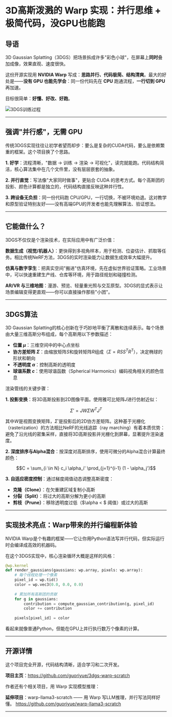 # 3D高斯泼溅的 Warp 实现：并行思维 + 极简代码，没GPU也能跑

## 导语

3D Gaussian Splatting（3DGS）把场景拆成许多"彩色小球"，在屏幕上**同时**叠加成像，效果直观、速度很快。

这份开源实现用 **NVIDIA Warp** 写成：**思路并行、代码极简、结构清爽**。最大的好处是——**没有 GPU 也能先学会**：同一份代码先在 **CPU** 跑通流程，**一行切到 GPU** 再加速。

目标很简单：**好懂、好改、好跑**。

![3DGS训练过程](./assets/rendering_demo.gif)

---

## 强调"并行感"，无需 GPU

传统3DGS实现往往让初学者望而却步：要么是复杂的CUDA代码，要么是依赖繁重的框架。这个项目换了个思路。

**1. 好学**：流程清晰，"数据 → 训练 → 渲染 → 可视化"，读完就能跑。代码结构简洁，核心算法集中在几个文件里，没有层层嵌套的抽象。

**2. 并行直觉**：写法像"大家同时做事"，更贴合 CUDA 的思考方式。每个高斯团的投影、颜色计算都是独立的，代码结构直接反映这种并行性。

**3. 跨设备无负担**：同一份代码跑 CPU/GPU，一行切换，不被环境劝退。这对教学和原型验证特别友好——没有高端GPU的开发者也能先理解算法、验证想法。

---

## 它能做什么？

3DGS不仅仅是个渲染技术，在实际应用中有广泛价值：

**数据生成（视觉/机器人）**：更快得到多视角样本，用于检测、位姿估计、抓取等任务。相比传统NeRF方法，3DGS的实时渲染能力让数据生成效率大幅提升。

**仿真与数字孪生**：把真实空间"搬进"仿真环境，先在虚拟世界验证策略。工业场景中，可以快速重建生产线、仓库等环境，用于路径规划和碰撞检测。

**AR/VR 与三维地图**：漫游、预览、轻量重光照与交互原型。3DGS的显式表示让场景编辑变得更直观——你可以直接操作那些"小团"。

---

## 3DGS算法

3D Gaussian Splatting的核心创新在于巧妙地平衡了离散和连续表示。每个场景由大量三维高斯分布组成，每个高斯用以下参数描述：

- **位置 $\mu$**：三维空间中的中心点坐标
- **协方差矩阵 $\Sigma$**：由缩放矩阵$S$和旋转矩阵$R$组成（$\Sigma = RSS^TR^T$），决定椭球的形状和朝向
- **不透明度 $\alpha$**：控制高斯的透明度
- **球谐系数 $c$**：使用球谐函数（Spherical Harmonics）编码视角相关的颜色信息

渲染管线的关键步骤：

**1. 投影变换**：将3D高斯投影到2D图像平面。使用雅可比矩阵$J$进行仿射近似：

$$\Sigma' = JW\Sigma W^T J^T$$

其中$W$是视图变换矩阵，$\Sigma'$是投影后的2D协方差矩阵。这种基于光栅化（rasterization）的方法相比NeRF的光线追踪（ray marching）有着本质优势：避免了沿光线的密集采样，直接将3D高斯投影并光栅化到屏幕，显著提升渲染速度。

**2. 深度排序与Alpha混合**：按深度对高斯排序，使用可微分的Alpha混合计算最终颜色：

$$C = \sum_{i \in N} c_i \alpha_i' \prod_{j=1}^{i-1} (1 - \alpha_j')$$

**3. 自适应密度控制**：通过梯度阈值动态调整高斯密度：
- **克隆（Clone）**：在欠重建区域复制小高斯
- **分裂（Split）**：将过大的高斯分解为更小的高斯
- **剪枝（Prune）**：移除透明度过低（$\alpha < $ 阈值）或过大的高斯

---

## 实现技术亮点：Warp带来的并行编程新体验

NVIDIA Warp是个有趣的框架——它让你用Python语法写并行代码，但实际运行时会编译成高效的机器码。

在这个3DGS实现中，核心渲染循环大概是这样的风格：

```python
@wp.kernel
def render_gaussians(gaussians: wp.array, pixels: wp.array):
    # 每个线程处理一个像素
    pixel_id = wp.tid()
    color = wp.vec3(0.0, 0.0, 0.0)
    
    # 累加所有高斯团的贡献
    for g in gaussians:
        contribution = compute_gaussian_contribution(g, pixel_id)
        color += contribution
    
    pixels[pixel_id] = color
```

看起来就像普通Python，但能在GPU上并行执行数万个像素的计算。

---

## 开源详情

这个项目完全开源，代码结构清晰，适合学习和二次开发。

**项目主页**：https://github.com/guoriyue/3dgs-warp-scratch

作者还有个相关项目，用 Warp 实现模型推理：

**延伸项目**：warp-llama3-scratch —— 用 Warp 写LLM推理，并行写法同样好懂。
https://github.com/guoriyue/warp-llama3-scratch

---